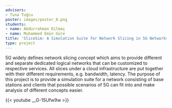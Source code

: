 ```yaml
---
advisors:
- Tuna Tuğcu
poster: images/poster_8.png
students:
- name: Abdurrahman Dilmaç
- name: Muhammed Emin Güre
title: 'SliceSim: A Simulation Suite for Network Slicing in 5G Networks'
type: project
---
```


5G widely defines network slicing concept which aims to provide different and separate dedicated logical networks that can be customized to respective services. All slices under a cloud infrastructure are put together with their different requirements, e.g. bandwidth, latency. The purpose of this project is to provide a simulation suite for a network consisting of base stations and clients that possible scenarios of 5G can fit into and make analysis of different concepts easier. 


{{< youtube __G-15Ufw9w >}}